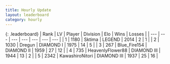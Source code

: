 ```yaml
---
title: Hourly Update
layout: leaderboard
category: hourly
---
```


{: .leaderboard}
| Rank | LV | Player | Division | Elo | Wins | Losses |
| --- | --- | --- | --- | --- | --- | --- |
| <span data-change="0">1</span> | 1180 | <span title="ID: 353063">Sktima</span> | LEGEND | <span data-change="0">2014</span> | <span data-change="0">2</span> | <span data-change="0">1</span> |
| <span data-change="0">2</span> | 1030 | <span title="ID: 337810">Dregun</span> | DIAMOND I | <span data-change="0">1975</span> | <span data-change="0">14</span> | <span data-change="0">5</span> |
| <span data-change="0">3</span> | 267 | <span title="ID: 229312">Blue_Fire154</span> | DIAMOND II | <span data-change="0">1959</span> | <span data-change="0">27</span> | <span data-change="0">12</span> |
| <span data-change="3">4</span> | 735 | <span title="ID: 518429">HeavenlyFlower88</span> | DIAMOND III | <span data-change="24">1944</span> | <span data-change="3">13</span> | <span data-change="1">2</span> |
| <span data-change="-1">5</span> | 2342 | <span title="ID: 164871">KawashiroNitori</span> | DIAMOND III | <span data-change="-5">1937</span> | <span data-change="3">25</span> | <span data-change="2">16</span> |